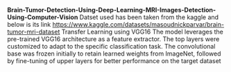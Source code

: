 **Brain-Tumor-Detection-Using-Deep-Learning-MRI-Images-Detection-Using-Computer-Vision**
Datset used has been taken from the kaggle and below is its link
https://www.kaggle.com/datasets/masoudnickparvar/brain-tumor-mri-dataset
Transfer Learning using VGG16
The model leverages the pre-trained VGG16 architecture as a feature extractor. The top layers were customized to adapt to the specific classification task. The convolutional base was frozen initially to retain learned weights from ImageNet, followed by fine-tuning of upper layers for better performance on the target dataset
